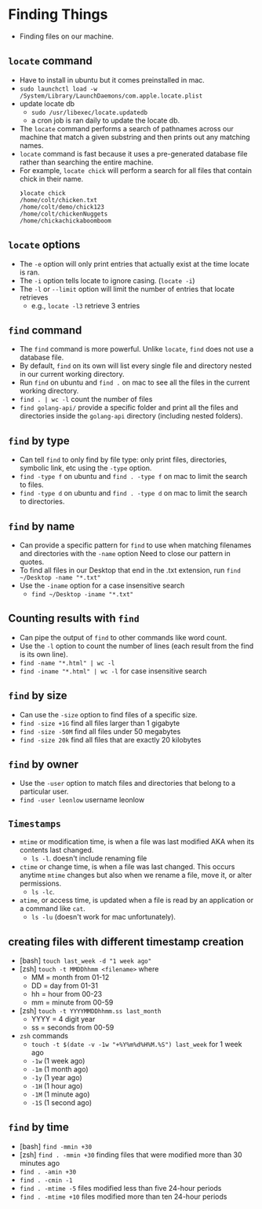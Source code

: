 # Finding Things

- Finding files on our machine.

## `locate` command

- Have to install in ubuntu but it comes preinstalled in mac.
- `sudo launchctl load -w /System/Library/LaunchDaemons/com.apple.locate.plist`
- update locate db
    - `sudo /usr/libexec/locate.updatedb`
    - a cron job is ran daily to update the locate db.
- The `locate` command performs a search of pathnames across our machine that match a given substring and then prints out any matching names.
- `locate` command is fast because it uses a pre-generated database file rather than searching the entire machine.
- For example, `locate chick` will perform a search for all files that contain chick in their name.
    ```
    ❯locate chick
    /home/colt/chicken.txt
    /home/colt/demo/chick123
    /home/colt/chickenNuggets
    /home/chickachickaboomboom
    ```

## `locate` options

- The `-e` option will only print entries that actually exist at the time locate is ran.
- The `-i` option tells locate to ignore casing. (`locate -i`)
- The `-l` or `--limit` option will limit the number of entries that locate retrieves
    - e.g., `locate -l3` retrieve 3 entries

## `find` command

- The `find` command is more powerful. Unlike `locate`, `find` does not use a database file.
- By default, `find` on its own will list every single file and directory nested in our current working directory.
- Run `find` on ubuntu and `find .` on mac to see all the files in the current working directory.
- `find . | wc -l` count the number of files
- `find golang-api/` provide a specific folder and print all the files and directories inside the `golang-api` directory (including nested folders).

## `find` by type

- Can tell `find` to only find by file type: only print files, directories, symbolic link, etc using the `-type` option.
- `find -type f` on ubuntu and `find . -type f` on mac to limit the search to files.
- `find -type d` on ubuntu and `find . -type d` on mac to limit the search to directories.

## `find` by name

- Can provide a specific pattern for `find` to use when matching filenames and directories with the `-name` option Need to close our pattern in quotes.
- To find all files in our Desktop that end in the .txt extension, run `find ~/Desktop -name "*.txt"`
- Use the `-iname` option for a case insensitive search
    - `find ~/Desktop -iname "*.txt"`

## Counting results with `find`

- Can pipe the output of `find` to other commands like word count.
- Use the `-l` option to count the number of lines (each result from the find is its own line).
- `find -name "*.html" | wc -l`
- `find -iname "*.html" | wc -l` for case insensitive search

## `find` by size

- Can use the `-size` option to find files of a specific size.
- `find -size +1G` find all files larger than 1 gigabyte
- `find -size -50M` find all files under 50 megabytes
- `find -size 20k` find all files that are exactly 20 kilobytes

## `find` by owner

- Use the `-user` option to match files and directories that belong to a particular user.
- `find -user leonlow` username leonlow

## `Timestamps`

- `mtime` or modification time, is when a file was last modified AKA when its contents last changed.
    - `ls -l`. doesn't include renaming file
- `ctime` or change time, is when a file was last changed. This occurs anytime `mtime` changes but also when we rename a file, move it, or alter permissions.
    - `ls -lc`.
- `atime`, or access time, is updated when a file is read by an application or a command like `cat`.
    - `ls -lu` (doesn't work for mac unfortunately).

## creating files with different timestamp creation

- [bash] `touch last_week -d "1 week ago"`
- [zsh] `touch -t MMDDhhmm <filename>` where
    - MM = month from 01-12
    - DD = day from 01-31
    - hh = hour from 00-23
    - mm = minute from 00-59
- [zsh] `touch -t YYYYMMDDhhmm.ss last_month`
    - YYYY = 4 digit year
    - ss = seconds from 00-59
- `zsh` commands
    - `touch -t $(date -v -1w "+%Y%m%d%H%M.%S") last_week` for 1 week ago
    - `-1w` (1 week ago)
    - `-1m` (1 month ago)
    - `-1y` (1 year ago)
    - `-1H` (1 hour ago)
    - `-1M` (1 minute ago)
    - `-1S` (1 second ago)

## `find` by time

- [bash] `find -mmin +30`
- [zsh] `find . -mmin +30` finding files that were modified more than 30 minutes ago
- `find . -amin +30`
- `find . -cmin -1`
- `find . -mtime -5` files modified less than five 24-hour periods
- `find . -mtime +10` files modified more than ten 24-hour periods